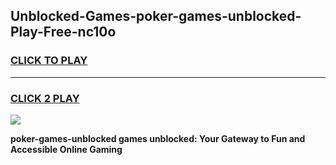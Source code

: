 
## Unblocked-Games-poker-games-unblocked-Play-Free-nc10o
<h3>
<a href="https://premium76.site?title=poker-games-unblocked&ref=19M">CLICK TO PLAY</a></h3>
<hr>

<h3>
<a href="https://premium76.site?title=poker-games-unblocked&ref=19M">CLICK 2 PLAY</a>
  
</h3>

<a href="https://premium76.site?title=poker-games-unblocked&ref=19M"><img src="https://clearcache.store/games.png"></a>


**poker-games-unblocked games unblocked: Your Gateway to Fun and Accessible Online Gaming**
